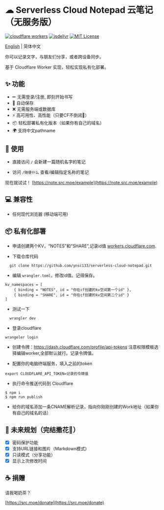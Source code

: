 # ☁ Serverless Cloud Notepad 云笔记（无服务版）

[![cloudflare workers](https://badgen.net/badge/a/Cloudflare%20Workers/orange?icon=https%3A%2F%2Fworkers.cloudflare.com%2Fresources%2Flogo%2Flogo.svg&label=)](https://workers.cloudflare.com/)
[![jsdelivr](https://img.shields.io/badge/jsdelivr-cdn-brightgreen)](https://www.jsdelivr.com/)
[![MIT License](https://img.shields.io/badge/license-MIT-blue.svg)](https://github.com/dotzero/pad/blob/master/LICENSE)

[English](./README.md) | 简体中文

你可以记录文字，与朋友们分享，或者跨设备同步。

基于 Cloudflare Worker 实现，轻松实现私有化部署。

## ✨ 功能

- ✏ 无需登录/注册, 即刻开始书写
- 💾 自动保存
- ❌ 无需服务端或数据库
- ⚡ 高可用性、高性能（只要CF不倒闭🤣）
- 📦 轻松部署私有化版本（如果你有自己的域名）
- 🌍 支持中文pathname

## 🔨 使用

- 直接访问 `/` 会新建一篇随机名字的笔记

- 访问 `/随便什么` 查看/编辑指定名称的笔记

现在就试试！ [https://note.src.moe/example](https://note.src.moe/example)

## 💻 兼容性

- 任何现代浏览器 (移动端可用)

## 📦 私有化部署

- 申请创建两个KV，“NOTES”和“SHARE”,记录id值
 [workers.cloudflare.com](https://workers.cloudflare.com/).

- 下载仓库代码
```
  git clone https://github.com/ynsc133/serverless-cloud-notepad.git
```
- 编辑 `wrangler.toml`，修改id值。记得保存。
```
kv_namespaces = [
    { binding = "NOTES", id = "你在cf创建的kv空间第一个id" },
    { binding = "SHARE", id = "你在cf创建的kv空间第二个id" }
]
```
- 测试一下
```
  wrangler dev
```
- 登录cloudflare
```
wrangeler login
```
- 创建令牌：https://dash.cloudflare.com/profile/api-tokens
注意权限模板选择编辑worker,全部默认就行。记录令牌值。

- 配置你的电脑终端服务，填入之前的token
```
export CLOUDFLARE_API_TOKEN=记录的令牌值
```
- 执行命令推送代码到 Cloudflare
```
$ npm i
$ npm run publish
```
- 给你的域名添加一条CNAME解析记录，指向你刚刚创建的Work地址（如果你有自己的域名的话）

## 👀 未来规划（完结撒花🎉）

- [x] 密码保护功能
- [x] 支持URL链接和图片（Markdown模式）
- [x] 只读模式（分享功能）
- [x] 显示上次修改时间

## ☕ 捐赠

请我喝奶茶？
  
[https://src.moe/donate](https://src.moe/donate)
